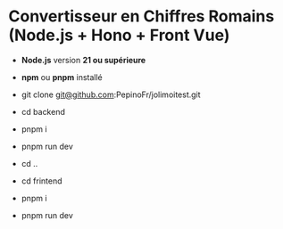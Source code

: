 # Convertisseur en Chiffres Romains  (Node.js + Hono + Front Vue)
- **Node.js** version **21 ou supérieure**
- **npm** ou **pnpm** installé

- git clone git@github.com:PepinoFr/jolimoitest.git

- cd backend
- pnpm i
- pnpm run dev

- cd ..
- cd frintend
- pnpm i
- pnpm run dev